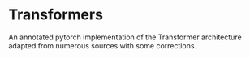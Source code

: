 # Transformers
An annotated pytorch implementation of the Transformer architecture adapted from numerous sources with some corrections.
